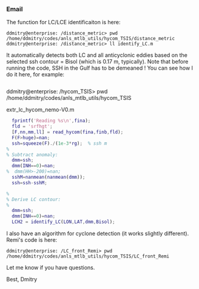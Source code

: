 ### Email 

The function for LC/LCE identificaiton is here:

```shell
ddmitry@enterprise: /distance_metric> pwd
/home/ddmitry/codes/anls_mtlb_utils/hycom_TSIS/distance_metric
ddmitry@enterprise: /distance_metric> ll identify_LC.m 
```

It automatically detects both LC and all anticyclonic eddies based on 
the selected ssh contour = Bisol (which is 0.17 m, typically). 
Note that before running the code, SSH in the Gulf has to be demeaned ! 
You can see how I do it here, for example:

```shell
```
ddmitry@enterprise: /hycom_TSIS> pwd
/home/ddmitry/codes/anls_mtlb_utils/hycom_TSIS

extr_lc_hycom_nemo-V0.m

```Matlab
  fprintf('Reading %s\n',fina);
  fld = 'srfhgt';
  [F,nn,mm,ll] = read_hycom(fina,finb,fld);
  F(F>huge)=nan;
  ssh=squeeze(F)./(1e-3*rg);  % ssh m
%
% Subtract anomaly:
  dmm=ssh;
  dmm(INH==0)=nan;
%  dmm(HH>-200)=nan;
  sshM=nanmean(nanmean(dmm));
  ssh=ssh-sshM;

%
% Derive LC contour:
% 
  dmm=ssh;
  dmm(INH==0)=nan;
  LCH2 = identify_LC(LON,LAT,dmm,Bisol);
```

I also have an algorithm for cyclone detection (it works slightly different). 
Remi's code is here:

```shell
ddmitry@enterprise: /LC_front_Remi> pwd
/home/ddmitry/codes/anls_mtlb_utils/hycom_TSIS/LC_front_Remi
```

Let me know if you have questions.

Best,
Dmitry
